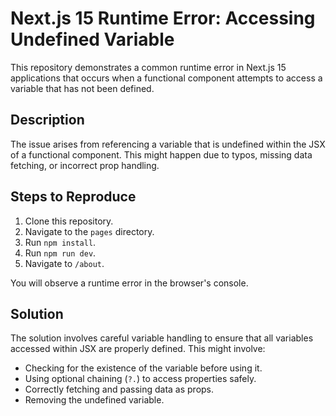 # Next.js 15 Runtime Error: Accessing Undefined Variable

This repository demonstrates a common runtime error in Next.js 15 applications that occurs when a functional component attempts to access a variable that has not been defined.

## Description
The issue arises from referencing a variable that is undefined within the JSX of a functional component. This might happen due to typos, missing data fetching, or incorrect prop handling.

## Steps to Reproduce
1. Clone this repository.
2. Navigate to the `pages` directory.
3. Run `npm install`.
4. Run `npm run dev`.
5. Navigate to `/about`.

You will observe a runtime error in the browser's console.

## Solution
The solution involves careful variable handling to ensure that all variables accessed within JSX are properly defined. This might involve:
* Checking for the existence of the variable before using it.
* Using optional chaining (`?.`) to access properties safely.
* Correctly fetching and passing data as props.
* Removing the undefined variable.